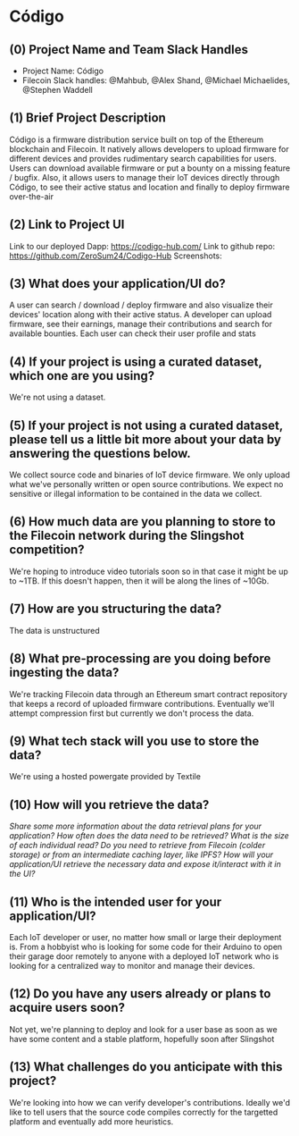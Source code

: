 # Código

## (0) Project Name and Team Slack Handles

- Project Name: Código
- Filecoin Slack handles: @Mahbub, @Alex Shand, @Michael Michaelides, @Stephen Waddell

## (1) Brief Project Description

Código is a firmware distribution service built on top of the Ethereum blockchain and Filecoin. It natively allows developers to upload firmware for different devices and provides rudimentary search capabilities for users. Users can download available firmware or put a bounty on a missing feature / bugfix. Also, it allows users to manage their IoT devices directly through Código, to see their active status and location and finally to deploy firmware over-the-air

## (2) Link to Project UI

Link to our deployed Dapp: https://codigo-hub.com/
Link to github repo: https://github.com/ZeroSum24/Codigo-Hub
Screenshots: 

## (3) What does your application/UI do?

A user can search / download / deploy firmware and also visualize their devices' location along with their active status. A developer can upload firmware, see their earnings, manage their contributions and search for available bounties. Each user can check their user profile and stats

## (4) If your project is using a curated dataset, which one are you using?

We're not using a dataset.

## (5) If your project is not using a curated dataset, please tell us a little bit more about your data by answering the questions below.

We collect source code and binaries of IoT device firmware. We only upload what we've personally written or open source contributions. We expect no sensitive or illegal information to be contained in the data we collect.

## (6) How much data are you planning to store to the Filecoin network during the Slingshot competition?

We're hoping to introduce video tutorials soon so in that case it might be up to ~1TB. If this doesn't happen, then it will be along the lines of ~10Gb.

## (7) How are you structuring the data?

The data is unstructured

## (8) What pre-processing are you doing before ingesting the data?

We're tracking Filecoin data through an Ethereum smart contract repository that keeps a record of uploaded firmware contributions. Eventually we'll attempt compression first but currently we don't process the data. 

## (9)  What tech stack will you use to store the data?

We're using a hosted powergate provided by Textile

## (10) How will you retrieve the data?

*Share some more information about the data retrieval plans for your application? How often does the data need to be retrieved? What is the size of each individual read? Do you need to retrieve from Filecoin (colder storage) or from an intermediate caching layer, like IPFS? How will your application/UI retrieve the necessary data and expose it/interact with it in the UI?*

## (11) Who is the intended user for your application/UI?

Each IoT developer or user, no matter how small or large their deployment is. From a hobbyist who is looking for some code for their Arduino to open their garage door remotely to anyone with a deployed IoT network who is looking for a centralized way to monitor and manage their devices.

## (12) Do you have any users already or plans to acquire users soon?

Not yet, we're planning to deploy and look for a user base as soon as we have some content and a stable platform, hopefully soon after Slingshot

## (13) What challenges do you anticipate with this project?

We're looking into how we can verify developer's contributions. Ideally we'd like to tell users that the source code compiles correctly for the targetted platform and eventually add more heuristics.
